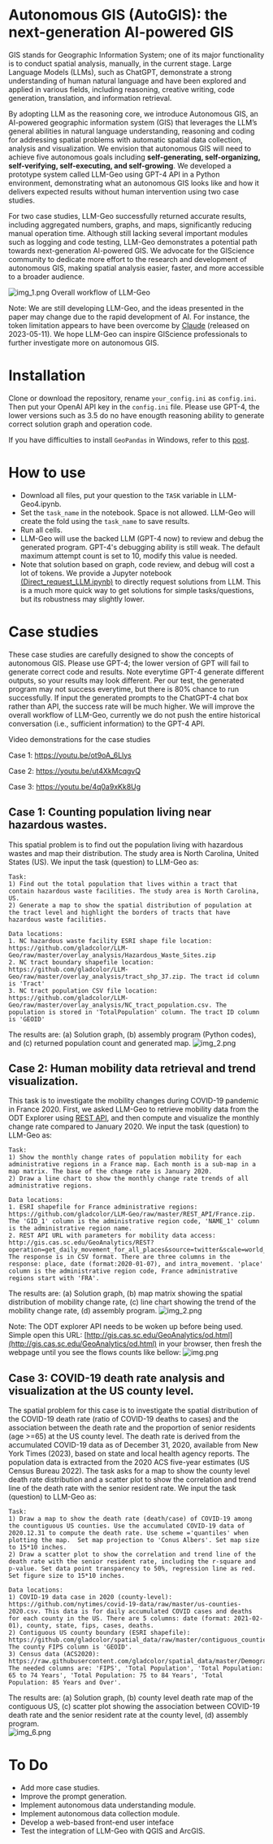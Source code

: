 # Autonomous GIS (AutoGIS): the next-generation AI-powered GIS

GIS stands for Geographic Information System; one of its major functionality is to conduct spatial analysis, manually, in the current stage. Large Language Models (LLMs), such as ChatGPT, demonstrate a strong understanding of human natural language and have been explored and applied in various fields, including reasoning, creative writing, code generation, translation, and information retrieval. 

By adopting LLM as the reasoning core, we introduce Autonomous GIS, an AI-powered geographic information system (GIS) that leverages the LLM’s general abilities in natural language understanding, reasoning and coding for addressing spatial problems with automatic spatial data collection, analysis and visualization. We envision that autonomous GIS will need to achieve five autonomous goals including **self-generating, self-organizing, self-verifying, self-executing, and self-growing**. We developed a prototype system called LLM-Geo using GPT-4 API in a Python environment, demonstrating what an autonomous GIS looks like and how it delivers expected results without human intervention using two case studies. 

For two case studies, LLM-Geo successfully returned accurate results, including aggregated numbers, graphs, and maps, significantly reducing manual operation time. Although still lacking several important modules such as logging and code testing, LLM-Geo demonstrates a potential path towards next-generation AI-powered GIS. We advocate for the GIScience community to dedicate more effort to the research and development of autonomous GIS, making spatial analysis easier, faster, and more accessible to a broader audience. 

![img_1.png](images/img_1.png)
Overall workflow of LLM-Geo
 

Note:  We are still developing LLM-Geo, and the ideas presented in the paper may change due to the rapid development of AI. For instance, the token limitation appears to have been overcome by [Claude](https://www.anthropic.com/index/100k-context-windows) (released on 2023-05-11). We hope LLM-Geo can inspire GIScience professionals to further investigate more on autonomous GIS.    

# Installation

Clone or download the repository, rename `your_config.ini` as `config.ini`. Then put your OpenAI API key in the `config.ini` file. Please use GPT-4, the lower versions such as 3.5 do no have enougth reasoning ability to generate correct solution graph and operation code.

If you have difficulties to install `GeoPandas` in Windows, refer to this [post](https://geoffboeing.com/2014/09/using-geopandas-windows/). 


# How to use
- Download all files, put your question to the `TASK` variable in LLM-Geo4.ipynb.
- Set the `task_name` in the notebook. Space is not allowed. LLM-Geo will create the fold using the `task_name` to save results.
- Run all cells.
- LLM-Geo will use the backed LLM (GPT-4 now) to review and debug the generated program. GPT-4's debugging ability is still weak. The default maximum attempt count is set to 10, modify this value is needed. 
- Note that solution based on graph, code review, and debug will cost a lot of tokens. We provide a Jupyter notebook [(Direct_request_LLM.ipynb)](https://github.com/gladcolor/LLM-Geo/blob/master/Direct_request_LLM.ipynb) to directly request solutions from LLM. This is a much more quick way to get solutions for simple tasks/questions, but its robustness may slightly lower.

# Case studies
These case studies are carefully designed to show the concepts of autonomous GIS. Please use GPT-4; the lower version of GPT will fail to generate correct code and results. Note everytime GPT-4 generate different outputs, so your results may look different. Per our test, the generated program may not success everytime, but there is 80% chance to run successfully. If input the generated prompts to the ChatGPT-4 chat box rather than API, the success rate will be much higher. We will improve the overall workflow of LLM-Geo, currently we do not push the entire historical conversation (i.e., sufficient information) to the GPT-4 API.

Video demonstrations for the case studies

Case 1: https://youtu.be/ot9oA_6Llys

Case 2: https://youtu.be/ut4XkMcqgvQ

Case 3: https://youtu.be/4q0a9xKk8Ug

## Case 1: Counting population living near hazardous wastes.
This spatial problem is to find out the population living with hazardous wastes and map their distribution. The study area is North Carolina, United States (US). We input the task (question) to LLM-Geo as:
```
Task:
1) Find out the total population that lives within a tract that contain hazardous waste facilities. The study area is North Carolina, US.
2) Generate a map to show the spatial distribution of population at the tract level and highlight the borders of tracts that have hazardous waste facilities.

Data locations: 
1. NC hazardous waste facility ESRI shape file location: https://github.com/gladcolor/LLM- Geo/raw/master/overlay_analysis/Hazardous_Waste_Sites.zip
2. NC tract boundary shapefile location: https://github.com/gladcolor/LLM-Geo/raw/master/overlay_analysis/tract_shp_37.zip. The tract id column is 'Tract'
3. NC tract population CSV file location: https://github.com/gladcolor/LLM-Geo/raw/master/overlay_analysis/NC_tract_population.csv. The population is stored in 'TotalPopulation' column. The tract ID column is 'GEOID'
```
The results are: (a) Solution graph, (b) assembly program (Python codes), and (c) returned population count and generated map. 
![img_2.png](images/img_2.png)


## Case 2: Human mobility data retrieval and trend visualization.
This task is to investigate the mobility changes during COVID-19 pandemic in France 2020. First, we asked LLM-Geo to retrieve mobility data from the ODT Explorer using [REST API](https://github.com/GIBDUSC/ODT_Flow), and then compute and visualize the monthly change rate compared to January 2020. We input the task (question) to LLM-Geo as:
```
Task: 
1) Show the monthly change rates of population mobility for each administrative regions in a France map. Each month is a sub-map in a map matrix. The base of the change rate is January 2020. 
2) Draw a line chart to show the monthly change rate trends of all administrative regions.

Data locations: 
1. ESRI shapefile for France administrative regions: https://github.com/gladcolor/LLM-Geo/raw/master/REST_API/France.zip. The 'GID_1' column is the administrative region code, 'NAME_1' column is the administrative region name.
2. REST API URL with parameters for mobility data access: http://gis.cas.sc.edu/GeoAnalytics/REST?operation=get_daily_movement_for_all_places&source=twitter&scale=world_first_level_admin&begin=01/01/2020&end=12/31/2020. The response is in CSV format. There are three columns in the response: place, date (format:2020-01-07), and intra_movement. 'place' column is the administrative region code, France administrative regions start with 'FRA'.
```
The results are: (a) Solution graph, (b) map matrix showing the spatial distribution of mobility change rate, (c) line chart showing the trend of the mobility change rate, (d) assembly program. 
![img_2.png](images/img_3.png)

Note: The ODT explorer API needs to be woken up before being used. Simple open this URL: [http://gis.cas.sc.edu/GeoAnalytics/od.html](http://gis.cas.sc.edu/GeoAnalytics/od.html) in your browser, then fresh the webpage until you see the flows counts like bellow:
![img.png](images/img_5.png) 

## Case 3: COVID-19 death rate analysis and visualization at the US county level.
The spatial problem for this case is to investigate the spatial distribution of the COVID-19 death rate (ratio of COVID-19 deaths to cases) and the association between the death rate and the proportion of senior residents (age >=65) at the US county level. The death rate is derived from the accumulated COVID-19 data as of December 31, 2020, available from New York Times (2023), based on state and local health agency reports. The population data is extracted from the 2020 ACS five-year estimates (US Census Bureau 2022). The task asks for a map to show the county level death rate distribution and a scatter plot to show the correlation and trend line of the death rate with the senior resident rate. We input the task (question) to LLM-Geo as:
```
Task:
1) Draw a map to show the death rate (death/case) of COVID-19 among the countiguous US counties. Use the accumulated COVID-19 data of 2020.12.31 to compute the death rate. Use scheme ='quantiles' when plotting the map.  Set map projection to 'Conus Albers'. Set map size to 15*10 inches.  
2) Draw a scatter plot to show the correlation and trend line of the death rate with the senior resident rate, including the r-square and p-value. Set data point transparency to 50%, regression line as red.  Set figure size to 15*10 inches.  

Data locations:
1) COVID-19 data case in 2020 (county-level): https://github.com/nytimes/covid-19-data/raw/master/us-counties-2020.csv. This data is for daily accumulated COVID cases and deaths for each county in the US. There are 5 columns: date (format: 2021-02-01), county, state, fips, cases, deaths. 
2) Contiguous US county boundary (ESRI shapefile): https://github.com/gladcolor/spatial_data/raw/master/contiguous_counties.zip. The county FIPS column is 'GEOID'.
3) Census data (ACS2020): https://raw.githubusercontent.com/gladcolor/spatial_data/master/Demography/ACS2020_5year_county.csv. The needed columns are: 'FIPS', 'Total Population', 'Total Population: 65 to 74 Years', 'Total Population: 75 to 84 Years', 'Total Population: 85 Years and Over'.

```
The results are: (a) Solution graph, (b) county level death rate map of the contiguous US, (c) scatter plot showing the association between COVID-19 death rate and the senior resident rate at the county level, (d) assembly program.  
![img_6.png](images/img_6.png)

# To Do
- Add more case studies.
- Improve the prompt generation.
- Implement autonomous data understanding module.
- Implement autonomous data collection module.
- Develop a web-based front-end user inteface
- Test the integration of LLM-Geo with QGIS and ArcGIS.

